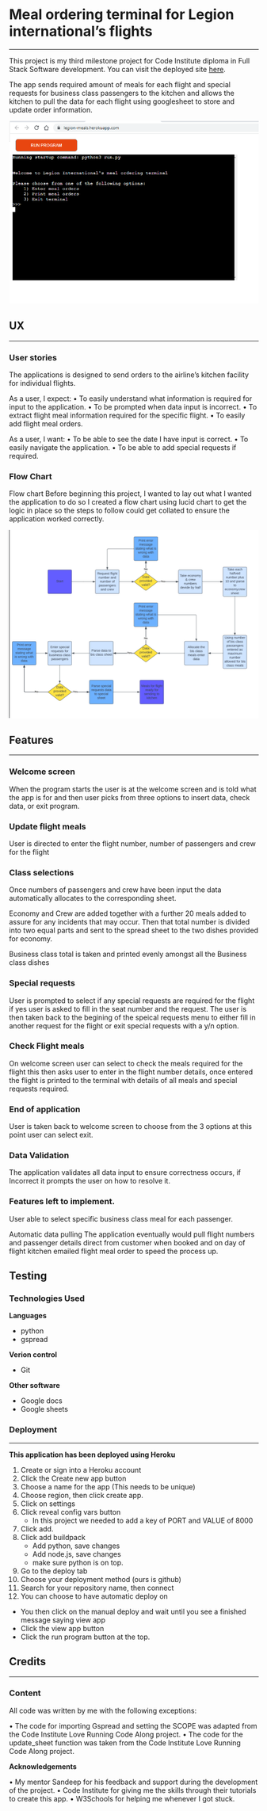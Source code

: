 # Meal ordering terminal for Legion international’s flights
------
This project is my third milestone project for Code Institute diploma in Full Stack Software development. You can visit the deployed site [here](https://legion-meals.herokuapp.com/).

The app sends required amount of meals for each flight and special requests for business class passengers to the kitchen and allows the kitchen to pull the data for each flight using googlesheet to store and update order information.

![Application home page](menu.png)

## UX
-------
### User stories

The applications is designed to send orders to the airline’s kitchen facility for individual flights.

As a user, I expect:
•	To easily understand what information is required for input to the application.
•	To be prompted when data input is incorrect.
•	To extract flight meal information required for the specific flight.
•	To easily add flight meal orders.

As a user, I want:
•	To be able to see the date I have input is correct.
•	To easily navigate the application.
•	To be able to add special requests if required.


### Flow Chart

Flow chart
Before beginning this project, I wanted to lay out what I wanted the application to do so I created a flow chart using lucid chart to get the logic in place so the steps to follow could get collated to ensure the application worked correctly. 

![flow chart](flowchart.png)


## Features
------

### Welcome screen
When the program starts the user is at the welcome screen and is told what the app is for and then user picks from three options to insert data, check data, or exit program.

### Update flight meals
User is directed to enter the flight number, number of passengers and crew for the flight

### Class selections
Once numbers of passengers and crew have been input the data automatically allocates to the corresponding sheet.

Economy and Crew are added together with a further 20 meals added to assure for any incidents that may occur. Then that total number is divided into two equal parts and sent to the spread sheet to the two dishes provided for economy.

Business class total is taken and printed evenly amongst all the Business class dishes

### Special requests
User is prompted to select if any special requests are required for the flight if yes user is asked to fill in the seat number and the request. The user is then taken back to the begining of the speical requests menu to either fill in another request for the flight or exit special requests with a y/n option.

### Check Flight meals

On welcome screen user can select to check the meals required for the flight this then asks user to enter in the flight number details, once entered the flight is printed to the terminal with details of all meals and special requests required.

### End of application
User is taken back to welcome screen to choose from the 3 options at this point user can select exit.

### Data Validation
The application validates all data input to ensure correctness occurs, if Incorrect it prompts the user on how to resolve it.

### Features left to implement.
User able to select specific business class meal for each passenger.

Automatic data pulling
The application eventually would pull flight numbers and passenger details direct from customer when booked and on day of flight kitchen emailed flight meal order to speed the process up.

## Testing


### Technologies Used 

**Languages**
- python
- gspread

**Verion control**
- Git

**Other software**
- Google docs
- Google sheets

### Deployment 
-----
**This application has been deployed using Heroku**
1. Create or sign into a Heroku account
2. Click the Create new app button
3. Choose a name for the app (This needs to be unique)
4. Choose region, then click create app.
5. Click on settings
6. Click reveal config vars button
    - In this project we needed to add a key of PORT and VALUE of 8000
7. Click add.
8. Click add buildpack
   - Add python, save changes
   - Add node.js, save changes
   - make sure python is on top.
9. Go to the deploy tab
10. Choose your deployment method (ours is github)
11. Search for your repository name, then connect
12. You can choose to have automatic deploy on
   - You then click on the manual deploy and wait until you see a finished message saying view app
   - Click the view app button
   - Click the run program button at the top.

## Credits
--------

### Content

All code was written by me with the following exceptions:

•	The code for importing Gspread and setting the SCOPE was adapted from the Code Institute Love Running Code Along project.
•	The code for the update_sheet function was taken from the Code Institute Love Running Code Along project.

**Acknowledgements**

•	My mentor Sandeep for his  feedback and support during the development of the project.
•	Code Institute for giving me the skills through their tutorials to create this app.
•	W3Schools for helping me whenever I got stuck.
